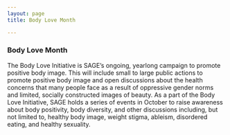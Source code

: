 ```yaml
---
layout: page
title: Body Love Month

---
```

### Body Love Month

The Body Love Initiative is SAGE’s ongoing, yearlong campaign to promote positive body image.  This will include small to large public actions to promote positive body image and open discussions about the health concerns that many people face as a result of oppressive gender norms and limited, socially constructed images of beauty. As a part of the Body Love Initiative, SAGE holds a series of events in October to raise awareness about body positivity, body diversity, and other discussions including, but not limited to, healthy body image, weight stigma, ableism, disordered eating, and healthy sexuality.